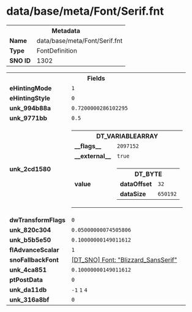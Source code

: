 <h1>data/base/meta/Font/Serif.fnt</h1><table><tr><th colspan="100%">Metadata</th></tr><tr><td><b>Name</b></td><td>data/base/meta/Font/Serif.fnt</td></tr><tr><td><b>Type</b></td><td>FontDefinition</td></tr><tr><td><b>SNO ID</b></td><td>1302</td></tr></table>

<table><tr><th colspan="100%">Fields</th></tr><tr><td><b>eHintingMode</b></td><td><code>1</code></td></tr><tr><td><b>eHintingStyle</b></td><td><code>0</code></td></tr><tr><td><b>unk_994b88a</b></td><td><code>0.7200000286102295</code></td></tr><tr><td><b>unk_9771bb</b></td><td><code>0.5</code></td></tr><tr><td><b>unk_2cd1580</b></td><td><table><tr><th colspan="100%">DT_VARIABLEARRAY</th></tr><tr><td><b>__flags__</b></td><td><code>2097152</code></td></tr><tr><td><b>__external__</b></td><td><code>true</code></td></tr><tr><td><b>value</b></td><td><table><tr><th colspan="100%">DT_BYTE</th></tr><tr><td><b>dataOffset</b></td><td><code>32</code></td></tr><tr><td><b>dataSize</b></td><td><code>650192</code></td></tr></table>

</td></tr></table>

</td></tr><tr><td><b>dwTransformFlags</b></td><td><code>0</code></td></tr><tr><td><b>unk_820c304</b></td><td><code>0.05000000074505806</code></td></tr><tr><td><b>unk_b5b5e50</b></td><td><code>0.10000000149011612</code></td></tr><tr><td><b>flAdvanceScalar</b></td><td><code>1</code></td></tr><tr><td><b>snoFallbackFont</b></td><td><a href="Blizzard_SansSerif.fnt.md">[DT_SNO] Font: "Blizzard_SansSerif"</a></td></tr><tr><td><b>unk_4ca851</b></td><td><code>0.10000000149011612</code></td></tr><tr><td><b>ptPostData</b></td><td><code>0</code></td></tr><tr><td><b>unk_da11db</b></td><td><code>-1</code>
<code>1</code>
<code>4</code>
</td></tr><tr><td><b>unk_316a8bf</b></td><td><code>0</code></td></tr></table>

